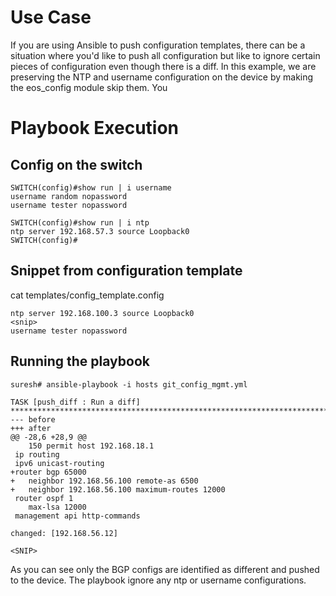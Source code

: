 # Use Case #

If you are using Ansible to push configuration templates, there can be a situation where you'd like to push all configuration but like to ignore certain pieces of configuration even though there is a diff. In this example, we are preserving the NTP and username configuration on the device by making the eos_config module skip them. You

# Playbook Execution #

## Config on the switch ##  

```
SWITCH(config)#show run | i username
username random nopassword
username tester nopassword
```


```
SWITCH(config)#show run | i ntp
ntp server 192.168.57.3 source Loopback0
SWITCH(config)#
```

## Snippet from configuration template ##

cat templates/config_template.config

```
ntp server 192.168.100.3 source Loopback0
<snip>
username tester nopassword
```

## Running the playbook ##

```
suresh# ansible-playbook -i hosts git_config_mgmt.yml

TASK [push_diff : Run a diff] *************************************************************************************************************************************
--- before
+++ after
@@ -28,6 +28,9 @@
    150 permit host 192.168.18.1
 ip routing
 ipv6 unicast-routing
+router bgp 65000
+   neighbor 192.168.56.100 remote-as 6500
+   neighbor 192.168.56.100 maximum-routes 12000
 router ospf 1
    max-lsa 12000
 management api http-commands

changed: [192.168.56.12]

<SNIP>
```

As you can see only the BGP configs are identified as different and pushed to the device. The playbook ignore any ntp or username configurations.
